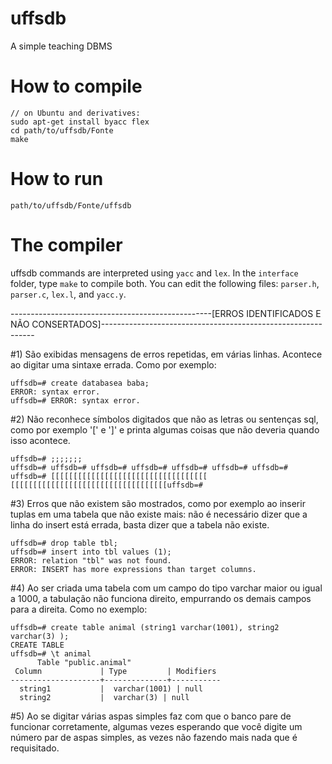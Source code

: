 # uffsdb
A simple teaching DBMS

# How to compile
    // on Ubuntu and derivatives:
    sudo apt-get install byacc flex
    cd path/to/uffsdb/Fonte
    make

# How to run
    path/to/uffsdb/Fonte/uffsdb

# The compiler
uffsdb commands are interpreted using `yacc` and `lex`.
In the `interface` folder, type `make` to compile both.
You can edit the following files: `parser.h`, `parser.c`, `lex.l`, and `yacc.y`.

	
--------------------------------------------------[ERROS IDENTIFICADOS E NÃO CONSERTADOS]-------------------------------------------------------------

#1) São exibidas mensagens de erros repetidas, em várias linhas. Acontece ao digitar uma sintaxe errada. Como por exemplo:

    uffsdb=# create databasea baba;
    ERROR: syntax error.
    uffsdb=# ERROR: syntax error.
    
#2) Não reconhece símbolos digitados que não as letras ou sentenças sql, como por exemplo  '[' e ']' e printa algumas coisas que não deveria quando isso acontece.

    uffsdb=# ;;;;;;;
    uffsdb=# uffsdb=# uffsdb=# uffsdb=# uffsdb=# uffsdb=# uffsdb=#
    uffsdb=# [[[[[[[[[[[[[[[[[[[[[[[[[[[[[[[[[[[
    [[[[[[[[[[[[[[[[[[[[[[[[[[[[[[[[[[[uffsdb=#

#3) Erros que não existem são mostrados, como por exemplo ao inserir tuplas em uma tabela que não existe mais: não é necessário dizer que a linha do insert está errada, basta dizer que a tabela não existe.

    uffsdb=# drop table tbl;
    uffsdb=# insert into tbl values (1);
    ERROR: relation "tbl" was not found.
    ERROR: INSERT has more expressions than target columns.

#4) Ao ser criada uma tabela com um campo do tipo varchar maior ou igual a 1000, a tabulação não funciona direito, empurrando os demais campos para a direita. Como no exemplo:

    uffsdb=# create table animal (string1 varchar(1001), string2 varchar(3) );
    CREATE TABLE
    uffsdb=# \t animal
    	  Table "public.animal"
     Column             | Type         | Modifiers
    --------------------+--------------+-----------
      string1           |  varchar(1001) | null
      string2           |  varchar(3) | null 

#5) Ao se digitar várias aspas simples faz com que o banco pare de funcionar corretamente, algumas vezes esperando que você digite um número par de aspas simples, as vezes não fazendo mais nada que é requisitado.
	
